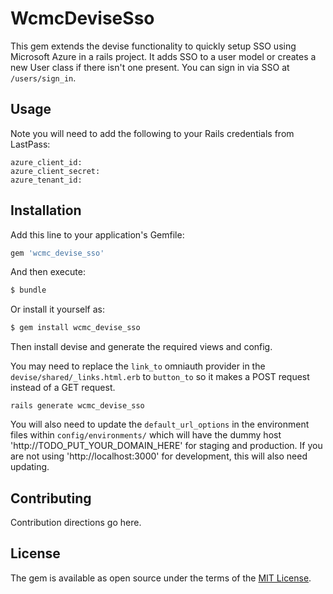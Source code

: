 # WcmcDeviseSso
This gem extends the devise functionality to quickly setup SSO using Microsoft Azure in a rails project.
It adds SSO to a user model or creates a new User class if there isn't one present.
You can sign in via SSO at ```/users/sign_in```.

## Usage
Note you will need to add the following to your Rails credentials from LastPass:

```
azure_client_id:
azure_client_secret:
azure_tenant_id:
```

## Installation
Add this line to your application's Gemfile:

```ruby
gem 'wcmc_devise_sso'
```

And then execute:
```bash
$ bundle
```

Or install it yourself as:
```bash
$ gem install wcmc_devise_sso
```

Then install devise and generate the required views and config.

You may need to replace the ```link_to``` omniauth provider in the ```devise/shared/_links.html.erb``` to ```button_to``` so it makes a POST request instead of a GET request.

```
rails generate wcmc_devise_sso
```

You will also need to update the `default_url_options` in the environment files within `config/environments/` which will have the dummy host 'http://TODO_PUT_YOUR_DOMAIN_HERE' for staging and production. If you are not using 'http://localhost:3000' for development, this will also need updating.

## Contributing
Contribution directions go here.

## License
The gem is available as open source under the terms of the [MIT License](https://opensource.org/licenses/MIT).
